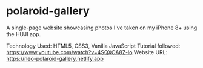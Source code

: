# polaroid-gallery

A single-page website showcasing photos I've taken on my iPhone 8+ using the HUJI app.

Technology Used: HTML5, CSS3, Vanilla JavaScript
Tutorial followed: https://www.youtube.com/watch?v=4SQXOA8Z-lo
Website URL: https://neo-polaroid-gallery.netlify.app